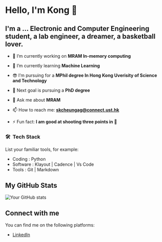 

# Hello, I'm Kong 👋

## I'm a ... Electronic and Computer Engineering student, a lab engineer, a dreamer, a basketball lover.

- 🔭 I’m currently working on **MRAM In-memory computing**
- 🌱 I’m currently learning **Machine Learning**

- 😎 I’m pursuing for a **MPhil degree In Hong Kong Uverisity of Science and Technology**
- 🤔 Next goal is pursuing a **PhD degree**

- 💬 Ask me about **MRAM**
- 📫 How to reach me: **skcheungag@connect.ust.hk**
- ⚡ Fun fact: **I am good at shooting three points in 🏀**

### 🛠 &nbsp;Tech Stack

List your familiar tools, for example:

- Coding    : Python
- Software  : Klayout | Cadence | Vs Code
- Tools     : Git | Markdown 

## My GitHub Stats

![Your GitHub stats](https://github-readme-stats.vercel.app/api?username=yourusername&show_icons=true)

## Connect with me

You can find me on the following platforms:

- [LinkedIn](https://www.linkedin.com/in/cskong3/)
